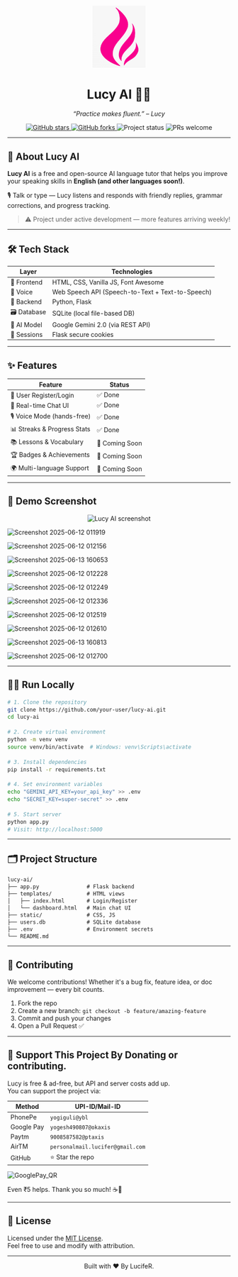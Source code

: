 <!-- ─────────────────────────────────────────────────────────────── -->
<!--  LUCY AI – README.md                                            -->
<!--  “Learn any language by chatting with an AI friend.”           -->
<!--  © 2024 Yogesh | MIT License                                    -->
<!-- ─────────────────────────────────────────────────────────────── -->

<p align="center">
  <img src="https://raw.githubusercontent.com/LucifeRsKingdoM/Lucy-AI/main/static/media/mini-logo.png" width="120" alt="Lucy AI logo">
</p>

<h1 align="center">Lucy AI 🤖💬</h1>

<p align="center"><i>“Practice makes fluent.” – Lucy</i></p>

<p align="center">
  <a href="https://github.com/your-user/lucy-ai/stargazers">
    <img src="https://img.shields.io/github/stars/your-user/lucy-ai?style=social" alt="GitHub stars">
  </a>
  <a href="https://github.com/your-user/lucy-ai/fork">
    <img src="https://img.shields.io/github/forks/your-user/lucy-ai?style=social" alt="GitHub forks">
  </a>
  <img src="https://img.shields.io/badge/status-in%20progress-orange" alt="Project status">
  <img src="https://img.shields.io/badge/PRs-welcome-brightgreen" alt="PRs welcome">
</p>

---

## 🧠 About Lucy AI

**Lucy AI** is a free and open-source AI language tutor that helps you improve your speaking skills in **English (and other languages soon!)**.

🎙️ Talk or type — Lucy listens and responds with friendly replies, grammar corrections, and progress tracking.

> ⚠️ Project under active development — more features arriving weekly!

---

## 🛠️ Tech Stack

| Layer         | Technologies                                         |
|---------------|------------------------------------------------------|
| 🎨 Frontend   | HTML, CSS, Vanilla JS, Font Awesome                  |
| 🎤 Voice      | Web Speech API (Speech-to-Text + Text-to-Speech)     |
| 🔧 Backend    | Python, Flask                                         |
| 🗃️ Database   | SQLite (local file-based DB)                         |
| 🧠 AI Model   | Google Gemini 2.0 (via REST API)                      |
| 🔐 Sessions   | Flask secure cookies                                  |

---

## ✨ Features

| Feature                      | Status     |
|-----------------------------|------------|
| 🔐 User Register/Login       | ✅ Done     |
| 💬 Real-time Chat UI         | ✅ Done     |
| 🎙️ Voice Mode (hands-free)   | ✅ Done     |
| 📊 Streaks & Progress Stats  | ✅ Done     |
| 📚 Lessons & Vocabulary      | 🚧 Coming Soon |
| 🏆 Badges & Achievements     | 🚧 Coming Soon |
| 🌍 Multi-language Support    | 🚧 Coming Soon |

---

## 📸 Demo Screenshot

<p align="center">
  <img src="https://raw.githubusercontent.com/your-user/lucy-ai/main/assets/demo.png" alt="Lucy AI screenshot" width="80%">
</p>

![Screenshot 2025-06-12 011919](https://github.com/user-attachments/assets/26cb6636-1912-4281-bb13-6e5a3fa42fce)

![Screenshot 2025-06-12 012156](https://github.com/user-attachments/assets/7d30a14c-a8f4-4d26-adf6-8b669e6137bb)

![Screenshot 2025-06-13 160653](https://github.com/user-attachments/assets/1f0ef70b-02e2-4d4e-b61d-f7a34f52f877)


![Screenshot 2025-06-12 012228](https://github.com/user-attachments/assets/bb8c4e6f-1955-4ab6-a86e-d475b2fa5d10)

![Screenshot 2025-06-12 012249](https://github.com/user-attachments/assets/52c86520-8cb2-4a1a-acf6-748937b83af7)

![Screenshot 2025-06-12 012336](https://github.com/user-attachments/assets/832374b6-65ff-424c-a498-01a8c357a124)

![Screenshot 2025-06-12 012519](https://github.com/user-attachments/assets/fdd1d3e7-4754-4da4-9443-2a468d72ef78)

![Screenshot 2025-06-12 012610](https://github.com/user-attachments/assets/5869ae4d-1b98-494b-8704-e65a4f2242fd)

![Screenshot 2025-06-13 160813](https://github.com/user-attachments/assets/5c522f73-8a7a-45b1-a6cd-58eed1372ccf)


![Screenshot 2025-06-12 012700](https://github.com/user-attachments/assets/3e9eaa8e-d6e6-42f2-8720-038dc92b9a2c)

---

## 🧑‍💻 Run Locally

```bash
# 1. Clone the repository
git clone https://github.com/your-user/lucy-ai.git
cd lucy-ai

# 2. Create virtual environment
python -m venv venv
source venv/bin/activate  # Windows: venv\Scripts\activate

# 3. Install dependencies
pip install -r requirements.txt

# 4. Set environment variables
echo "GEMINI_API_KEY=your_api_key" >> .env
echo "SECRET_KEY=super-secret" >> .env

# 5. Start server
python app.py
# Visit: http://localhost:5000
```

---

## 🗂 Project Structure

```
lucy-ai/
├── app.py               # Flask backend
├── templates/           # HTML views
│   ├── index.html       # Login/Register
│   └── dashboard.html   # Main chat UI
├── static/              # CSS, JS
├── users.db             # SQLite database
├── .env                 # Environment secrets
└── README.md
```

---

## 🤝 Contributing

We welcome contributions! Whether it's a bug fix, feature idea, or doc improvement — every bit counts.

1. Fork the repo
2. Create a new branch: `git checkout -b feature/amazing-feature`
3. Commit and push your changes
4. Open a Pull Request ✅

---

## 💜 Support This Project By Donating or contributing.

Lucy is free & ad-free, but API and server costs add up.  
You can support the project via:

| Method      | UPI-ID/Mail-ID                  |
|-------------|---------------------------------|
| PhonePe     | `yogiguli@ybl`                  |
| Google Pay  | `yogesh490807@okaxis`           |
| Paytm       | `9008587582@ptaxis`             |
| AirTM       | `personalmail.lucifer@gmail.com`|
| GitHub      | ⭐ Star the repo                |

![GooglePay_QR](https://github.com/user-attachments/assets/0a280e21-ae69-44e8-87de-0983f00b4b50)

Even ₹5 helps. Thank you so much! ☕💜

---

## 📄 License

Licensed under the [MIT License](LICENSE).  
Feel free to use and modify with attribution.

---

<p align="center">
  Built with ❤️ By LucifeR.
</p>

